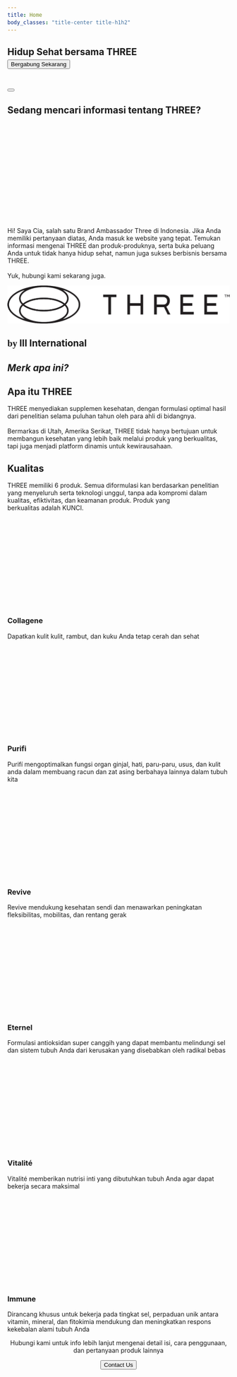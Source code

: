 ```yaml
---
title: Home
body_classes: "title-center title-h1h2"
---
```


<section id="home-section" class="hero">
  <h1 class="vr text-center">Hidup <span id="header-word-marquee">Sehat</span> bersama THREE
    <div class="join-us">
      <button class="btn btn-primary py-3 px-5" onclick="window.location.href='/contact';">Bergabung Sekarang</button>
    </div>
  </h1>
  <div class="js-fullheight">
    <div class="half">
      <div class="home-slider owl-carousel">
        <div class="slider-item js-fullheight">
          <div class="overlay">&nbsp;</div>
          <div class="container-fluid p-0">
            <div class="row d-md-flex no-gutters slider-text js-fullheight align-items-center justify-content-end" data-scrollax-parent="true">
              <div class="three-third img js-fullheight" style="background-image: url('images/bg_1.jpg');"></div>
            </div>
          </div>
        </div>
        <!-- <div class="slider-item js-fullheight">
          <div class="overlay">&nbsp;</div>
          <div class="container-fluid p-0">
            <div class="row d-flex no-gutters slider-text js-fullheight align-items-center justify-content-end" data-scrollax-parent="true">
              <div class="three-third img js-fullheight" style="background-image: url('images/bg_2.png');">
                <div class="overlay">&nbsp;</div>
              </div>
            </div>
          </div>
        </div> -->
      </div>
    </div>
    <div class="navigate-down">
      <button class="btn py-3 px-4">
        <div class="icon">
          <span aria-hidden="true" data-icon="&#xe001;" class="icon-angle-double-down" style="color: white; font-size: 26px"></span>
        </div>
      </button>
    </div>
  </div>
</section>
<section class="ftco-section ftco-intro">
  <div class="container">
    <div class="row justify-content-end">
      <div class="col-md-8">
        <h2 id="subheader-word-marquee">Sedang mencari informasi tentang <span>THREE</span>?</h2>
        <p style="margin-top: 18em;">Hi! Saya Cia, salah satu Brand Ambassador Three di Indonesia. Jika Anda memiliki pertanyaan diatas, Anda masuk ke website yang tepat. Temukan informasi mengenai THREE dan produk-produknya, serta buka peluang Anda untuk tidak hanya hidup sehat, namun juga sukses berbisnis bersama THREE.
        <br/><br/>
        Yuk, hubungi kami sekarang juga.</p>
      </div>
    </div>
  </div>
</section>
<section class="ftco-section ftco-portfolio">
  <div class="ftco-three-logo container-fluid">
    <div class="row justify-content-center pb-3">
      <div class="col-md-10 mb-5 heading-section text-center ftco-animate">
        <img src="images/iii_three.png" alt="iii.three" />
        <h2 class="mb-5">
          <span style="font-family:'Bahnschrift SemiBold';text-align:center">by</span>
          <span style="text-align:center">III International</span>
        </h2>
        <h1><i>Merk apa ini?</i></h1>
        <div class="icon">
          <span aria-hidden="true" data-icon="&#xe001;" class="icon-angle-double-down" style="font-size: 26px"></span>
        </div>
      </div>
    </div>
  </div>
  <div class="container">
    <div class="row no-gutters" >
      <div class="col-md-12 portfolio-wrap">
        <div class="row no-gutters align-items-center">
          <div class="col-md-5 img js-fullheight" style="background-image: url(images/three_1.jpg);"></div>
          <div class="col-md-7">
            <div class="text pt-5 pl-0 pl-lg-5 pl-md-3 ftco-animate">
              <div class="px-12 px-lg-12">
                <div class="desc">
                  <div class="top">
                    <h2 class="mb-12">
                      <a>Apa itu THREE</a>
                    </h2>
                  </div>
                  <div class="absolute">
                    <p style="background: rgba(255,255,255,0.15)">THREE menyediakan supplemen kesehatan, dengan formulasi optimal hasil dari penelitian selama puluhan tahun oleh para ahli di bidangnya.<br/><br/>Bermarkas di Utah, Amerika Serikat, THREE tidak hanya bertujuan untuk membangun kesehatan yang lebih baik melalui produk yang berkualitas, tapi juga menjadi platform dinamis untuk kewirausahaan.</p>
                  </div>
                </div>
              </div>
            </div>
          </div>
        </div>
      </div>
    </div>
  </div>
  <div class="container-fluid px-0 portfolio-entry">
    <div class="row no-gutters d-xl-flex justify-content-end text-wrapper">
      <div class="one-half img js-fullheight" style="background-image: url('images/work-2.jpg');"></div>
      <div class="one-half half-text d-flex justify-content-end align-items-center ftco-animate">
        <div class="text align-items-center d-flex">
          <div class="desc pt-5 pl-4 pr-4 pt-lg-0 pl-lg-5 pl-xl-0 pr-xl-0">
            <div class="top">
              <h2 class="mb-4">
                <a>Kualitas</a>
              </h2>
            </div>
            <div class="absolute">
              <p style="background: rgba(255,255,255,0.15)">THREE memiliki 6 produk. Semua diformulasi kan berdasarkan penelitian yang menyeluruh serta teknologi unggul, tanpa ada kompromi dalam kualitas, efiktivitas, dan keamanan produk. Produk yang berkualitas adalah KUNCI.</p>
            </div>
          </div>
        </div>
      </div>
    </div>
  </div>
  <section class="services-section py-5 py-md-0">
    <div class="container">
      <div class="row no-gutters d-flex">
        <div class="col-md-6 col-lg-4 d-flex align-self-stretch ftco-animate">
          <div class="media block-6 services d-block">
            <div class="icon" style="margin-bottom: 1em">
              <div class="three-third img" style="background-image: url('images/three_collagene.png');height: 200px"></div>
            </div>
            <div class="media-body">
              <h3 class="heading mb-4">Collagene</h3>
              <p>Dapatkan kulit kulit, rambut, dan kuku Anda tetap cerah dan sehat</p>
            </div>
          </div>
        </div>
        <div class="col-md-6 col-lg-4 d-flex align-self-stretch ftco-animate">
          <div class="media block-6 services active d-block">
            <div class="icon" style="margin-bottom: 1em">
              <div class="three-third img" style="background-image: url('images/three_purifi.png');height: 200px"></div>
            </div>
            <div class="media-body">
              <h3 class="heading mb-4">Purifi</h3>
              <p>Purifí mengoptimalkan fungsi organ ginjal, hati, paru-paru, usus, dan kulit anda dalam membuang racun dan zat asing berbahaya lainnya dalam tubuh kita</p>
            </div>
          </div>
        </div>
        <div class="col-md-6 col-lg-4 d-flex align-self-stretch ftco-animate">
          <div class="media block-6 services d-block">
            <div class="icon" style="margin-bottom: 1em">
              <div class="three-third img" style="background-image: url('images/three_revive.png');height: 200px"></div>
            </div>
            <div class="media-body">
              <h3 class="heading mb-4">Revive</h3>
              <p>Revive mendukung kesehatan sendi dan menawarkan peningkatan fleksibilitas, mobilitas, dan rentang gerak</p>
            </div>
          </div>
        </div>
      </div>
    </div>
  </section>
  <section class="services-section py-5 py-md-0">
    <div class="container">
      <div class="row no-gutters d-flex">
        <div class="col-md-6 col-lg-4 d-flex align-self-stretch ftco-animate">
          <div class="media block-6 services d-block">
            <div class="icon" style="margin-bottom: 1em">
              <div class="three-third img" style="background-image: url('images/three_eternel.png');height: 200px"></div>
            </div>
            <div class="media-body">
              <h3 class="heading mb-4">Eternel</h3>
              <p>Formulasi antioksidan super canggih yang dapat membantu melindungi sel dan sistem tubuh Anda dari kerusakan yang disebabkan oleh radikal bebas</p>
            </div>
          </div>
        </div>
        <div class="col-md-6 col-lg-4 d-flex align-self-stretch ftco-animate">
          <div class="media block-6 services active d-block">
            <div class="icon" style="margin-bottom: 1em">
              <div class="three-third img" style="background-image: url('images/three_vitalite.png');height: 200px"></div>
            </div>
            <div class="media-body">
              <h3 class="heading mb-4">Vitalité</h3>
              <p>Vitalité memberikan nutrisi inti yang dibutuhkan tubuh Anda agar dapat bekerja secara maksimal</p>
            </div>
          </div>
        </div>
        <div class="col-md-6 col-lg-4 d-flex align-self-stretch ftco-animate">
          <div class="media block-6 services d-block">
            <div class="icon" style="margin-bottom: 1em">
              <div class="three-third img" style="background-image: url('images/three_immune.png');height: 200px"></div>
            </div>
            <div class="media-body">
              <h3 class="heading mb-4">Immune</h3>
              <p>Dirancang khusus untuk bekerja pada tingkat sel, perpaduan unik antara vitamin, mineral, dan fitokimia mendukung dan meningkatkan respons kekebalan alami tubuh Anda</p>
            </div>
          </div>
        </div>
      </div>
    </div>
  </section>
  <section class="ftco-section ftco-intro">
    <div class="container">
      <div class="row justify-content-end">
        <div class="col-md-12" style="text-align:center">
          <p>Hubungi kami untuk info lebih lanjut mengenai detail isi, cara penggunaan, dan pertanyaan produk lainnya</p>
          <button class="btn btn-primary py-3 px-5" onclick="window.location.href='/contact';">Contact Us</button>
        </div>
      </div>
    </div>
  </section>
</section>
